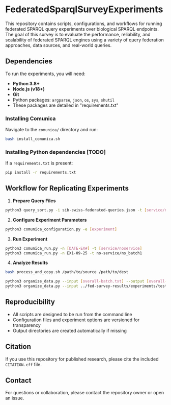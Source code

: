 # FederatedSparqlSurveyExperiments

This repository contains scripts, configurations, and workflows for running federated SPARQL query experiments over biological SPARQL endpoints. The goal of this survey is to evaluate the performance, reliability, and scalability of federated SPARQL engines using a variety of query federation approaches, data sources, and real-world queries.

## Dependencies
To run the experiments, you will need:
- **Python 3.8+**
- **Node.js (v18+)**
- **Git**
- Python packages: `argparse`, `json`, `os`, `sys`, `shutil`
- These packages are detailed in "requirements.txt"

### Installing Comunica
Navigate to the `comunica/` directory and run:
```bash
bash install_comunica.sh
```

### Installing Python dependencies [TODO]
If a `requirements.txt` is present:
```bash
pip install -r requirements.txt
```

## Workflow for Replicating Experiments
1. **Prepare Query Files**
```bash
python3 query_sort.py -i sib-swiss-federated-queries.json -t [service/noservice]
```

2. **Configure Experiment Parameters**
```bash
python3 comunica_configuration.py -e [experiment]
```

3. **Run Experiment**
```bash
python3 comunica_run.py -n [DATE-EX#] -t [service/noservice]
python3 comunica_run.py -n EX1-09-25 -t no-service/ns_batch1
```

4. **Analyze Results**
```bash
bash process_and_copy.sh /path/to/source /path/to/dest

```
```bash
python3 organize_data.py --input [overall-batch.txt] --output [overall-batch-summary.csv]
python3 organize_data.py --input ../fed-survey-results/experiments/testbatch2/testbatch2.txt --output ../fed-survey-results/experiments/testbatch2/testbatch2-summary.csv
```

## Reproducibility
- All scripts are designed to be run from the command line
- Configuration files and experiment options are versioned for transparency
- Output directories are created automatically if missing

## Citation
If you use this repository for published research, please cite the included `CITATION.cff` file.

## Contact
For questions or collaboration, please contact the repository owner or open an issue.
